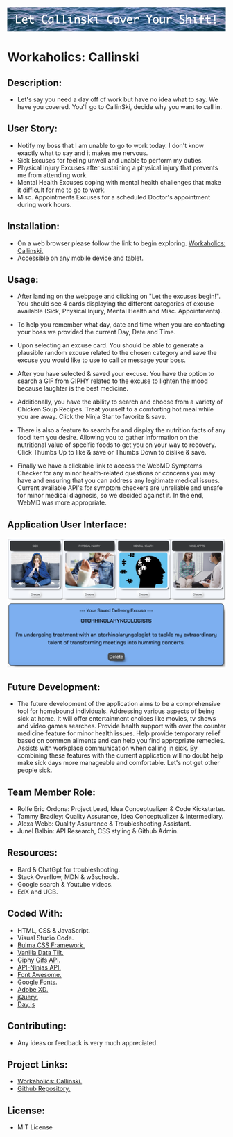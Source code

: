 <img src="./images/banner.png">

# Workaholics: Callinski

## Description:
* Let's say you need a day off of work but have no idea what to say.  We have you covered. You'll go to CallinSki, decide why you want to call in.

## User Story:
* Notify my boss that I am unable to go to work today. I don't know exactly what to say and it makes me nervous.
* Sick Excuses for feeling unwell and unable to perform my duties.
* Physical Injury Excuses after sustaining a physical injury that prevents me from attending work.
* Mental Health Excuses coping with mental health challenges that make it difficult for me to go to work.
* Misc. Appointments Excuses for a scheduled Doctor's appointment during work hours.

## Installation:
* On a web browser please follow the link to begin exploring. [Workaholics: Callinski.](https://junel-balbin.github.io/Workaholics)
* Accessible on any mobile device and tablet.

## Usage:
* After landing on the webpage and clicking on "Let the excuses begin!". You should see 4 cards displaying the different categories of excuse available (Sick, Physical Injury, Mental Health and Misc. Appointments).

* To help you remember what day, date and time when you are contacting your boss we provided the current Day, Date and Time.

* Upon selecting an excuse card. You should be able to generate a plausible random excuse related to the chosen category and save the excuse you would like to use to call or message your boss.

* After you have selected & saved your excuse. You have the option to search a GIF from GIPHY related to the excuse to lighten the mood because laughter is the best medicine.

* Additionally, you have the ability to search and choose from a variety of Chicken Soup Recipes. Treat yourself to a comforting hot meal while you are away.  Click the Ninja Star to favorite & save.

* There is also a feature to search for and display the nutrition facts of any food item you desire. Allowing you to gather information on the nutritional value of specific foods to get you on your way to recovery. Click Thumbs Up to like & save or Thumbs Down to dislike & save.

* Finally we have a clickable link to access the WebMD Symptoms Checker for any minor health-related questions or concerns you may have and ensuring that you can address any legitimate medical issues.  Current available API's for symptom checkers are unreliable and unsafe for minor medical diagnosis, so we decided against it.  In the end, WebMD was more appropriate.


## Application User Interface:
<img src="./images/4excusecard.png">

<img src="./images/savedexcuse.png">


## Future Development:
* The future development of the application aims to be a comprehensive tool for homebound individuals. Addressing various aspects of being sick at home. It will offer entertainment choices like movies, tv shows and video games searches. Provide health support with over the counter medicine feature for minor health issues. Help provide temporary relief based on common ailments and can help you find appropriate remedies. Assists with workplace communication when calling in sick. By combining these features with the current application will no doubt help make sick days more manageable and comfortable. Let's not get other people sick.


## Team Member Role:
* Rolfe Eric Ordona: Project Lead, Idea Conceptualizer & Code Kickstarter.
* Tammy Bradley: Quality Assurance, Idea Conceptualizer & Intermediary.
* Alexa Webb: Quality Assurance & Troubleshooting Assistant.
* Junel Balbin: API Research, CSS styling & Github Admin.


## Resources:
* Bard & ChatGpt for troubleshooting.
* Stack Overflow, MDN & w3schools.
* Google search & Youtube videos.
* EdX and UCB.


## Coded With:
* HTML, CSS & JavaScript.
* Visual Studio Code.
* [Bulma CSS Framework.](https://bulma.io/)
* [Vanilla Data Tilt.](https://micku7zu.github.io/vanilla-tilt.js/)
* [Giphy Gifs API.](https://developers.giphy.com/)
* [API-Ninjas API.](https://api-ninjas.com/)
* [Font Awesome.](https://fontawesome.com/)
* [Google Fonts.](https://fonts.google.com/)
* [Adobe XD.](https://helpx.adobe.com/xd/get-started.html)
* [jQuery.](https://jquery.com/)
* [Day.js](https://day.js.org/)


## Contributing:
* Any ideas or feedback is very much appreciated.

## Project Links:
* [Workaholics: Callinski.](https://junel-balbin.github.io/Workaholics/)
* [Github Repository.](https://github.com/Junel-Balbin/Workaholics)


## License: 
* MIT License